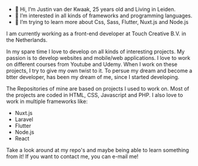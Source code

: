 - 👋 Hi, I’m Justin van der Kwaak, 25 years old and Living in Leiden.
- 👀 I’m interested in all kinds of frameworks and programming languages.
- 🌱 I’m trying to learn more about Css, Sass, Flutter, Nuxt.js and Node.js

I am currently working as a front-end developer at Touch Creative B.V. in the Netherlands.

In my spare time I love to develop on all kinds of interesting projects. My passion is to develop websites and mobile/web applications.
I love to work on different courses from Youtube and Udemy. When I work on these projects, I try to give my own twist to it. 
To persue my dream and become a btter developer, has been my dream of me, since I started developing.

The Repositories of mine are based on projects I used to work on. 
Most of the projects are coded in HTML, CSS, Javascript and PHP.
I also love to work in multiple frameworks like:
-  Nuxt.js 
-  Laravel
-  Flutter
-  Node.js
-  React

Take a look around at my repo's and maybe being able to learn something from it!
If you want to contact me, you can e-mail me!


